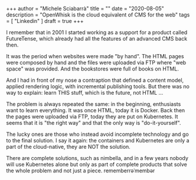 +++
author = "Michele Sciabarrà"
title = ""
date = "2020-08-05"
description = "OpenWhisk is the cloud equivalent of CMS for the web"
tags = [ "Linkedin" ]
draft = true
+++


I remember that in 2001 I started working as a support for a product called FutureTense, which already had all the features of an advanced CMS back then.

It was the period when websites were made "by hand". The HTML pages were composed by hand and the files were uploaded via FTP where "web space" was provided. And the bookstores were full of books on HTML.

And I had in front of my nose a contraption that defined a content model, applied rendering logic, with incremental publishing tools. But there was no way to explain: learn THIS stuff, which is the future, not HTML ...

The problem is always repeated the same: in the beginning, enthusiasts want to learn everything. It was once HTML, today it is Docker. Back then the pages were uploaded via FTP, today they are put on Kubernetes. It seems that it is "the right way" and that the only way is "do-it-yourself".

The lucky ones are those who instead avoid incomplete technology and go to the final solution. I say it again: the containers and Kubernetes are only a part of the cloud-native, they are NOT the solution.

There are complete solutions, such as nimbella, and in a few years nobody will use Kubernetes alone but only as part of complete products that solve the whole problem and not just a piece.
rememberrəˈmembər

<!--stackedit_data:
eyJoaXN0b3J5IjpbLTMwNDIwNDc0OV19
-->